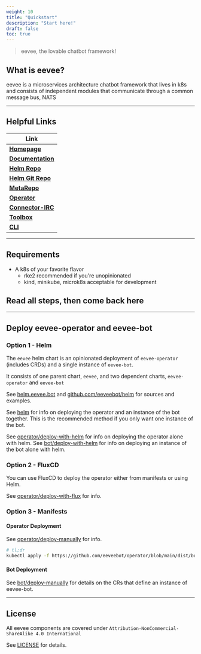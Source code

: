 ```yaml
---
weight: 10
title: "Quickstart"
description: "Start here!"
draft: false
toc: true
---
```


> eevee, the lovable chatbot framework!

## What is eevee?

eevee is a microservices architecture chatbot framework that lives in k8s \
and consists of independent modules that communicate through a common message bus, NATS

---

## Helpful Links

| **Link**
| ---
| [**Homepage**](https://eevee.bot/)
| [**Documentation**](https://eevee.bot/docs)
| [**Helm Repo**](https://helm.eevee.bot)
| [**Helm Git Repo**](https://github.com/eeveebot/helm)
| [**MetaRepo**](https://github.com/eeveebot/eevee)
| [**Operator**](https://github.com/eeveebot/operator)
| [**Connector-IRC**](https://github.com/eeveebot/connector-irc)
| [**Toolbox**](https://github.com/eeveebot/toolbox)
| [**CLI**](https://github.com/eeveebot/cli)

---

## Requirements

- A k8s of your favorite flavor
  - rke2 recommended if you're unopinionated
  - kind, minikube, microk8s acceptable for development

## Read all steps, then come back here

---

## Deploy eevee-operator and eevee-bot

### Option 1 - Helm

The `eevee` helm chart is an opinionated deployment of `eevee-operator` (includes CRDs) and a single instance of `eevee-bot`.

It consists of one parent chart, `eevee`, and two dependent charts, `eevee-operator` and `eevee-bot`

See [helm.eevee.bot](https://helm.eevee.bot) and [github.com/eeveebot/helm](https://github.com/eeveebot/helm) for sources and examples.

See [helm](/docs/helm) for info on deploying the operator and an instance of the bot together. This is the recommended method if you only want one instance of the bot.

See [operator/deploy-with-helm](/docs/operator/deploy-with-helm) for info on deploying the operator alone with helm.
See [bot/deploy-with-helm](/docs/bot/deploy-with-helm) for info on deploying an instance of the bot alone with helm.

### Option 2 - FluxCD

You can use FluxCD to deploy the operator either from manifests or using Helm.

See [operator/deploy-with-flux](/docs/operator/deploy-with-flux) for info.

### Option 3 - Manifests

#### Operator Deployment

See [operator/deploy-manually](/docs/operator/deploy-manually) for info.

```bash
# tl;dr
kubectl apply -f https://github.com/eeveebot/operator/blob/main/dist/bundle.yaml
```

#### Bot Deployment

See [bot/deploy-manually](/docs/bot/deploy-manually) for details on the CRs that define an instance of eevee-bot.

---

## License

All eevee components are covered under `Attribution-NonCommercial-ShareAlike 4.0 International`

See [LICENSE](https://github.com/eeveebot/eevee/blob/main/LICENSE) for details.
